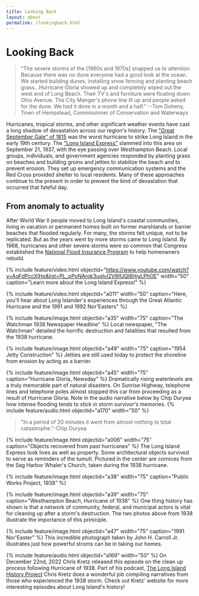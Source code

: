```yaml
---
title: Looking Back
layout: about
permalink: /lookingback.html
---
```

# Looking Back

>"The severe storms of the [1960s and 1970s] snapped us to attention. Because there was no dune everyone had a good look at the ocean. We started building dunes, installing snow fencing and planting beach grass...Hurricane Gloria showed up and completely wiped out the west end of Long Beach. Their TV's and furniture were floating down Ohio Avenue. The City Manger's phone line lit up and people asked for the dune. We had it done in a month and a half." --Tom Doheny, Town of Hempstead, Commissioner of Conservation and Waterways

Hurricanes, tropical storms, and other significant weather events have cast a long shadow of devastation across our region's history. The ["Great September Gale" of 1815](https://en.wikipedia.org/wiki/1815_New_England_hurricane) was the worst hurricane to strike Long Island in the early 19th century. The ["Long Island Express"](https://en.wikipedia.org/wiki/1938_New_England_hurricane) slammed into this area on September 21, 1937, with the eye passing over Westhampton Beach. Local groups, individuals, and government agencies responded by planting grass on beaches and building groins and jetties to stabilize the beach and to prevent erosion. They set up emergency communication systems and the Red Cross provided shelter to local residents. Many of these approaches continue to the present in order to prevent the kind of devastation that occurred that fateful day. 

## From anomaly to actuality 

After World War II people moved to Long Island's coastal communities, living in vacation or permanent homes built on former marshlands or barrier beaches that flooded regularly. For many, the storms felt unique, not to be replicated. But as the years went by more storms came to Long Island. By 1968, hurricanes and other severe storms were so common that Congress established the [National Flood Insurance Program](https://www.fema.gov/flood-insurance) to help homeowners rebuild. 

{% include feature/video.html objectid="https://www.youtube.com/watch?v=AqFdPccXlHo&list=PL_pPoNArok3uqIvl2V9IfJQl6HjyLPhOE" width="50" caption="Learn more about the Long Island Express!" %}

{% include feature/video.html objectid="a011" width="50" caption="Here, you'll hear about Long Islander's experiences through the Great Atlantic Hurricane and the 1991 and 1992 Nor'Easters" %}

{% include feature/image.html objectid="a35" width="75" caption="The Watchman 1938 Newspaper Headline" %}
Local newspaper, "The Watchman" detailed the horrific destruction and fatalities that resulted from the 1938 hurricane. 

{% include feature/image.html objectid="a49" width="75" caption="1954 Jetty Construction" %}
Jetties are still used today to protect the shoreline from erosion by acting as a barrier. 

{% include feature/image.html objectid="a45" width="75" caption="Hurricane Gloria, Newsday" %}
Dramatically rising waterlevels are a truly memorable part of natural disasters. On Sunrise Highway, telephone lines and telephone poles almost stopped this car from proceeding as a result of Hurricane Gloria. Note in the audio narrative below by Chip Duryea how intense flooding tends to stick in storm survivor's memories. 
{% include feature/audio.html objectid="a170" width="50" %}
>"In a period of 20 minutes it went from almost nothing to total catastrophe."-Chip Duryea

{% include feature/image.html objectid="a006" width="75" caption="Objects recovered from past hurricanes" %}
The Long Island Express took lives as well as property. Some architectural objects survived to serve as reminders of the tumult. Pictured in the center are cornices from the Sag Harbor Whaler's Church, taken during the 1938 hurricane. 

{% include feature/image.html objectid="a38" width="75" caption="Public Works Project, 1938" %}

{% include feature/image.html objectid="a39" width="75" caption="Westhampton Beach, Hurricane of 1938" %}
One thing history has shown is that a network of community, federal, and municipal actors is vital for cleaning up after a storm's destruction. The two photos above from 1938 illustrate the importance of this priniciple. 

{% include feature/image.html objectid="a47" width="75" caption="1991 Nor'Easter" %}
This incredible photograph taken by John H. Carroll Jr. illustrates just how powerful stroms can be in taking our homes. 

{% include feature/audio.html objectid="a169" width="50" %}
On December 22nd, 2022 Chris Kretz released this episode on the clean up process following Hurricane of 1938. Part of his podcast, [The Long Island History Project](https://www.longislandhistoryproject.org/cleaning-up-after-the-hurricane-of-1938/) Chris Kretz does a wonderful job compiling narratives from those who experienced the 1938 storm. Check out Kretz' website for more interesting episodes about Long Island's history! 

